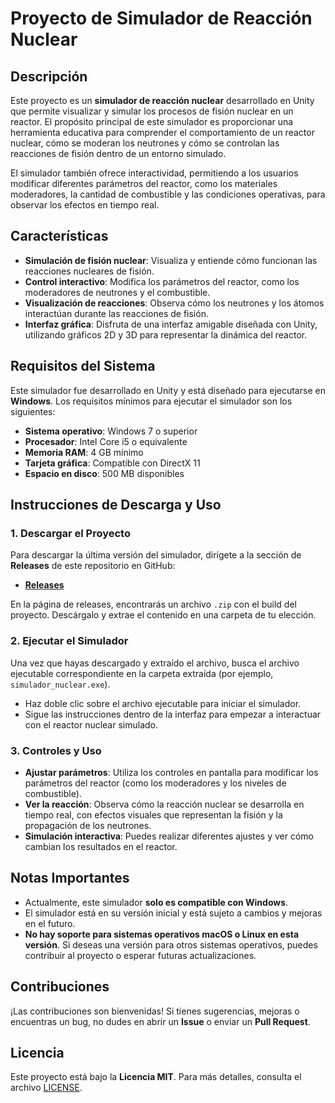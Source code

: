# Proyecto de Simulador de Reacción Nuclear

## Descripción

Este proyecto es un **simulador de reacción nuclear** desarrollado en Unity que permite visualizar y simular los procesos de fisión nuclear en un reactor. El propósito principal de este simulador es proporcionar una herramienta educativa para comprender el comportamiento de un reactor nuclear, cómo se moderan los neutrones y cómo se controlan las reacciones de fisión dentro de un entorno simulado. 

El simulador también ofrece interactividad, permitiendo a los usuarios modificar diferentes parámetros del reactor, como los materiales moderadores, la cantidad de combustible y las condiciones operativas, para observar los efectos en tiempo real.

## Características

- **Simulación de fisión nuclear**: Visualiza y entiende cómo funcionan las reacciones nucleares de fisión.
- **Control interactivo**: Modifica los parámetros del reactor, como los moderadores de neutrones y el combustible.
- **Visualización de reacciones**: Observa cómo los neutrones y los átomos interactúan durante las reacciones de fisión.
- **Interfaz gráfica**: Disfruta de una interfaz amigable diseñada con Unity, utilizando gráficos 2D y 3D para representar la dinámica del reactor.

## Requisitos del Sistema

Este simulador fue desarrollado en Unity y está diseñado para ejecutarse en **Windows**. Los requisitos mínimos para ejecutar el simulador son los siguientes:

- **Sistema operativo**: Windows 7 o superior
- **Procesador**: Intel Core i5 o equivalente
- **Memoria RAM**: 4 GB mínimo
- **Tarjeta gráfica**: Compatible con DirectX 11
- **Espacio en disco**: 500 MB disponibles

## Instrucciones de Descarga y Uso

### 1. Descargar el Proyecto

Para descargar la última versión del simulador, dirígete a la sección de **Releases** de este repositorio en GitHub:

- [**Releases**](https://github.com/tu_usuario/tu_repositorio/releases)

En la página de releases, encontrarás un archivo `.zip` con el build del proyecto. Descárgalo y extrae el contenido en una carpeta de tu elección.

### 2. Ejecutar el Simulador

Una vez que hayas descargado y extraído el archivo, busca el archivo ejecutable correspondiente en la carpeta extraída (por ejemplo, `simulador_nuclear.exe`).

- Haz doble clic sobre el archivo ejecutable para iniciar el simulador.
- Sigue las instrucciones dentro de la interfaz para empezar a interactuar con el reactor nuclear simulado.

### 3. Controles y Uso

- **Ajustar parámetros**: Utiliza los controles en pantalla para modificar los parámetros del reactor (como los moderadores y los niveles de combustible).
- **Ver la reacción**: Observa cómo la reacción nuclear se desarrolla en tiempo real, con efectos visuales que representan la fisión y la propagación de los neutrones.
- **Simulación interactiva**: Puedes realizar diferentes ajustes y ver cómo cambian los resultados en el reactor.

## Notas Importantes

- Actualmente, este simulador **solo es compatible con Windows**.
- El simulador está en su versión inicial y está sujeto a cambios y mejoras en el futuro.
- **No hay soporte para sistemas operativos macOS o Linux en esta versión**. Si deseas una versión para otros sistemas operativos, puedes contribuir al proyecto o esperar futuras actualizaciones.

## Contribuciones

¡Las contribuciones son bienvenidas! Si tienes sugerencias, mejoras o encuentras un bug, no dudes en abrir un **Issue** o enviar un **Pull Request**. 

## Licencia

Este proyecto está bajo la **Licencia MIT**. Para más detalles, consulta el archivo [LICENSE](LICENSE).

